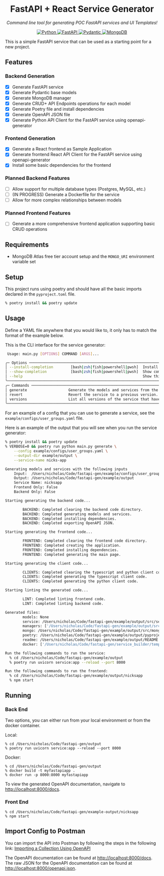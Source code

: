 <h1 align="center"> FastAPI + React Service Generator </h1>
<p align="center" markdown=1>
  <i>Command line tool for generating POC FastAPI services and UI Templates!</i>
</p>

<p align="center">
  <a href="">
      <img src="https://img.shields.io/badge/Python-3776AB?style=for-the-badge&logo=python&logoColor=white" alt="Python">
  </a>
  <a href="https://fastapi.tiangolo.com">
      <img src="https://img.shields.io/badge/FastAPI-005571?style=for-the-badge&logo=fastapi" alt="FastAPI">
  </a>
  <a href="https://docs.pydantic.dev/2.4/">
      <img src="https://img.shields.io/badge/Pydantic-E92063?logo=pydantic&logoColor=fff&style=for-the-badge" alt="Pydantic">
  </a>
  <a href="https://www.mongodb.com/">
      <img src="https://img.shields.io/badge/MongoDB-47A248?style=for-the-badge&logo=mongodb&logoColor=white" alt="MongoDB">
  </a>
</p>


This is a simple FastAPI service that can be used as a starting point for a new project.

## Features

### Backend Generation
- [x] Generate FastAPI service
- [x] Generate Pydantic base models
- [x] Generate MongoDB manager
- [x] Generate CRUD+ API Endpoints operations for each model
- [x] Generate Poetry file and install dependencies
- [x] Generate OpenAPI JSON file
- [x] Generate Python API Client for the FastAPI service using openapi-generator

### Frontend Generation
- [x] Generate a React frontend as Sample Application
- [x] Generate frontend React API Client for the FastAPI service using openapi-generator
- [x] Install some basic dependencies for the frontend

### Planned Backend Features
- [ ] Allow support for multiple database types (Postgres, MySQL, etc.)
- [ ] (IN PROGRESS) Generate a Dockerfile for the service
- [ ] Allow for more complex relationships between models

### Planned Frontend Features
- [ ] Generate a more comprehensive frontend application supporting basic CRUD operations

## Requirements

- MongoDB Atlas free tier account setup and the `MONGO_URI` environment variable set

## Setup

This project runs using poetry and should have all the basic imports declared in the `pyproject.toml` file.
```bash
% poetry install && poetry update
```

## Usage

Define a YAML file anywhere that you would like to, it only has to match the format of the example below.

This is the CLI interface for the service generator:
```bash
 Usage: main.py [OPTIONS] COMMAND [ARGS]...

╭─ Options ───────────────────────────────────────────────────────────────────────────────────────────────────────────────────────────────────────────────────────────────────────────────────────────────╮
│ --install-completion        [bash|zsh|fish|powershell|pwsh]  Install completion for the specified shell. [default: None]                                                                                │
│ --show-completion           [bash|zsh|fish|powershell|pwsh]  Show completion for the specified shell, to copy it or customize the installation. [default: None]                                         │
│ --help                                                       Show this message and exit.                                                                                                                │
╰─────────────────────────────────────────────────────────────────────────────────────────────────────────────────────────────────────────────────────────────────────────────────────────────────────────╯
╭─ Commands ──────────────────────────────────────────────────────────────────────────────────────────────────────────────────────────────────────────────────────────────────────────────────────────────╮
│ generate                   Generate the models and services from the input yaml config.                                                                                                                 │
│ revert                     Revert the service to a previous version.                                                                                                                                    │
│ versions                   List all versions of the service that have been generated.                                                                                                                   │
╰─────────────────────────────────────────────────────────────────────────────────────────────────────────────────────────────────────────────────────────────────────────────────────────────────────────╯
```

For an example of a config that you can use to generate a service, see the `example/configs/user_groups.yaml` file.

Here is an example of the output that you will see when you run the service generator:
```bash
% poetry install && poetry update
% VERBOSE=0 && poetry run python main.py generate \
    --config example/configs/user_groups.yaml \
    --output-dir example/output \
    --service-name nicks-app

Generating models and services with the following inputs
    Input:  /Users/nicholas/Code/fastapi-gen/example/configs/user_groups.yaml
    Output: /Users/nicholas/Code/fastapi-gen/example/output
    Service Name: nicksapp
    Frontend Only: False
    Backend Only: False

Starting generating the backend code...

        BACKEND: Completed clearing the backend code directory.
        BACKEND: Completed generating models and services.
        BACKEND: Completed installing dependencies.
        BACKEND: Completed exporting OpenAPI JSON.

Starting generating the frontend code...

        FRONTEND: Completed clearing the frontend code directory.
        FRONTEND: Completed creating the application.
        FRONTEND: Completed installing dependencies.
        FRONTEND: Completed generating the main page.

Starting generating the client code...

        CLIENTS: Completed clearing the typescript and python client code directories.
        CLIENTS: Completed generating the typescript client code.
        CLIENTS: Completed generating the python client code.

Starting linting the generated code...

        LINT: Completed linting frontend code.
        LINT: Completed linting backend code.

Generated files:
        models: None
        service: /Users/nicholas/Code/fastapi-gen/example/output/src/service.py
        managers: ['/Users/nicholas/Code/fastapi-gen/example/output/src/user_manager.py', '/Users/nicholas/Code/fastapi-gen/example/output/src/group_manager.py']
        mongo: /Users/nicholas/Code/fastapi-gen/example/output/src/mongo.py
        poetry: /Users/nicholas/Code/fastapi-gen/example/output/pyproject.toml
        readme: /Users/nicholas/Code/fastapi-gen/example/output/README.md
        docker: ['/Users/nicholas/Code/fastapi-gen/service_builder/templates/docker//Dockerfile', '/Users/nicholas/Code/fastapi-gen/service_builder/templates/docker//docker-compose.yml']

Run the following commands to run the service:
  % cd /Users/nicholas/Code/fastapi-gen/example/output
  % poetry run uvicorn service:app --reload --port 8000

Run the following commands to run the frontend:
  % cd /Users/nicholas/Code/fastapi-gen/example/output/nicksapp
  % npm start
```

## Running

### Back End

Two options, you can either run from your local environment or from the docker container.

Local:
```
% cd /Users/nicholas/Code/fastapi-gen/output
% poetry run uvicorn service:app --reload --port 8000
```

Docker:
```
% cd /Users/nicholas/Code/fastapi-gen/output
% docker build -t myfastapiapp .
% docker run -p 8000:8000 myfastapiapp
```

To view the generated OpenAPI documentation, navigate to [http://localhost:8000/docs](http://localhost:8000/docs).

### Front End
```
% cd /Users/nicholas/Code/fastapi-gen/example-output/nicksapp
% npm start
```

## Import Config to Postman

You can import the API into Postman by following the steps in the following link: [Importing a Collection Using OpenAPI](https://learning.postman.com/docs/integrations/available-integrations/working-with-openAPI/)

The OpenAPI documentation can be found at [http://localhost:8000/docs](http://localhost:8000/docs). The raw JSON
for the OpenAPI documentation can be found at [http://localhost:8000/openapi.json](http://localhost:8000/openapi.json).
